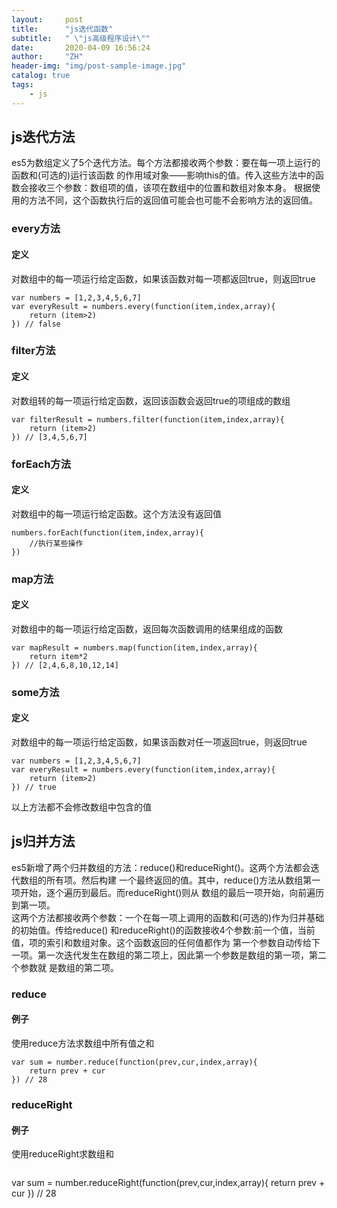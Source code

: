 ```yaml
---
layout:     post
title:      "js迭代函数"
subtitle:   " \"js高级程序设计\""
date:       2020-04-09 16:56:24
author:     "ZH"
header-img: "img/post-sample-image.jpg"
catalog: true
tags:
    - js
---
```

## js迭代方法
es5为数组定义了5个迭代方法。每个方法都接收两个参数：要在每一项上运行的函数和(可选的)运行该函数
的作用域对象——影响this的值。传入这些方法中的函数会接收三个参数：数组项的值，该项在数组中的位置和数组对象本身。
根据使用的方法不同，这个函数执行后的返回值可能会也可能不会影响方法的返回值。
### every方法
#### 定义
对数组中的每一项运行给定函数，如果该函数对每一项都返回true，则返回true    
```
var numbers = [1,2,3,4,5,6,7]
var everyResult = numbers.every(function(item,index,array){
    return (item>2)
}) // false
```
### filter方法
#### 定义
对数组转的每一项运行给定函数，返回该函数会返回true的项组成的数组    
```
var filterResult = numbers.filter(function(item,index,array){
    return (item>2)
}) // [3,4,5,6,7]
```
### forEach方法
#### 定义
对数组中的每一项运行给定函数。这个方法没有返回值    
```
numbers.forEach(function(item,index,array){
    //执行某些操作
})
```
### map方法
#### 定义
对数组中的每一项运行给定函数，返回每次函数调用的结果组成的函数    
```
var mapResult = numbers.map(function(item,index,array){
    return item*2
}) // [2,4,6,8,10,12,14]
```
### some方法
#### 定义
对数组中的每一项运行给定函数，如果该函数对任一项返回true，则返回true    
```
var numbers = [1,2,3,4,5,6,7]
var everyResult = numbers.every(function(item,index,array){
    return (item>2)
}) // true
```
以上方法都不会修改数组中包含的值    
## js归并方法
es5新增了两个归并数组的方法：reduce()和reduceRight()。这两个方法都会迭代数组的所有项。然后构建
一个最终返回的值。其中，reduce()方法从数组第一项开始，逐个遍历到最后。而reduceRight()则从
数组的最后一项开始，向前遍历到第一项。    
这两个方法都接收两个参数：一个在每一项上调用的函数和(可选的)作为归并基础的初始值。传给reduce()
和reduceRight()的函数接收4个参数:前一个值，当前值，项的索引和数组对象。这个函数返回的任何值都作为
第一个参数自动传给下一项。第一次迭代发生在数组的第二项上，因此第一个参数是数组的第一项，第二个参数就
是数组的第二项。    
### reduce
#### 例子
使用reduce方法求数组中所有值之和    
```
var sum = number.reduce(function(prev,cur,index,array){
    return prev + cur
}) // 28
```
### reduceRight
#### 例子
使用reduceRight求数组和    
```
```
var sum = number.reduceRight(function(prev,cur,index,array){
    return prev + cur
}) // 28
```

